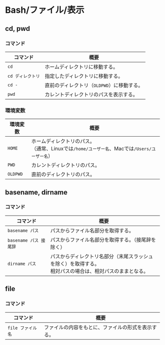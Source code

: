 # Bash/ファイル/表示

## cd, pwd

### コマンド

| コマンド          | 概要                                       |
| ----------------- | ------------------------------------------ |
| `cd`              | ホームディレクトリに移動する。             |
| `cd ディレクトリ` | 指定したディレクトリに移動する。           |
| `cd -`            | 直前のディレクトリ（`OLDPWD`）に移動する。 |
| `pwd`             | カレントディレクトリのパスを表示する。     |

### 環境変数

| 環境変数 | 概要                                                         |
| -------- | ------------------------------------------------------------ |
| `HOME`   | ホームディレクトリのパス。<br />（通常、Linuxでは`/home/ユーザー名`、Macでは`/Users/ユーザー名`） |
| `PWD`    | カレントディレクトリのパス。                                 |
| `OLDPWD` | 直前のディレクトリのパス。                                   |

## basename, dirname

### コマンド

|コマンド|概要|
|---|---|
|`basename パス`|パスからファイル名部分を取得する。|
|`basename パス 接尾辞`|パスからファイル名部分を取得する。（接尾辞を除く）|
|`dirname パス`|パスからディレクトリ名部分（末尾スラッシュを除く）を取得する。<br />相対パスの場合は、相対パスのままとなる。|

## file

### コマンド

| コマンド          | 概要                                               |
| ----------------- | -------------------------------------------------- |
| `file ファイル名` | ファイルの内容をもとに、ファイルの形式を表示する。 |
